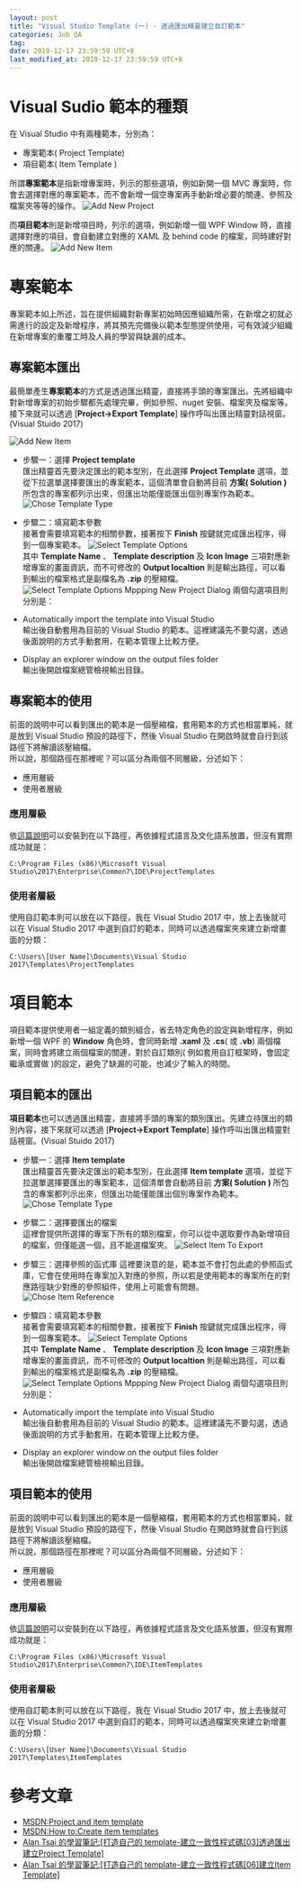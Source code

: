 ```yaml
---
layout: post
title: "Visual Studio Template (一) - 透過匯出精靈建立自訂範本"
categories: Job QA
tag: 
date: 2019-12-17 23:59:59 UTC+8 
last_modified_at: 2019-12-17 23:59:59 UTC+8 
---
```


# Visual Sudio 範本的種類
在 Visual Studio 中有兩種範本，分別為：
* 專案範本( Project Template)
* 項目範本( Item Template )  

所謂**專案範本**是指新增專案時，列示的那些選項，例如新開一個 MVC 專案時，你會去選擇對應的專案範本，而不會新增一個空專案再手動新增必要的關連、參照及檔案夾等等的操作。
![Add New Project](/assets/VS-Template/AddNewProject.png)

而**項目範本**則是新增項目時，列示的選項，例如新增一個 WPF Window 時，直接選擇對應的項目，會自動建立對應的 XAML 及 behind code 的檔案，同時建好對應的關連。
![Add New Item](/assets/VS-Template/AddNewItem.png)

# 專案範本
專案範本如上所述，旨在提供組織對新專案初始時因應組織所需，在新增之初就必需進行的設定及新增程序，將其預先完備後以範本型態提供使用，可有效減少組織在新增專案的重覆工時及人員的學習與缺漏的成本。

## 專案範本匯出
最簡單產生**專案範本**的方式是透過匯出精靈，直接將手頭的專案匯出。先將組織中對新增專案的初始步驟都先處理完畢，例如參照、nuget 安裝、檔案夾及檔案等。  
接下來就可以透過 [**Project->Export Template**] 操作呼叫出匯出精靈對話視窗。(Visual Stuido 2017)  

![Add New Item](/assets/VS-Template/Project_ExportTemplate.png)


* 步驟一：選擇 **Project template**  
匯出精靈首先要決定匯出的範本型別，在此選擇 **Project Template** 選項，並從下拉選單選擇要匯出的專案範本，這個清單會自動將目前 **方案( Solution )** 所包含的專案都列示出來，但匯出功能僅能匯出個別專案作為範本。
![Chose Template Type](/assets/VS-Template/Wizard_ChoseTemplateType.png)

* 步驟二：填寫範本參數  
接著會需要填寫範本的相關參數，接著按下 **Finish** 按鍵就完成匯出程序，得到一個專案範本。
![Select Template Options](/assets/VS-Template/Wizard_SelectTemplateOptions.png)  
其中 **Template Name** 、 **Template description** 及 **Icon Image** 三項對應新增專案的畫面資訊，而不可修改的 **Output localtion** 則是輸出路徑，可以看到輸出的檔案格式是副檔名為 **.zip** 的壓縮檔。
![Select Template Options Mppping New Project Dialog](/assets/VS-Template/Wizard_SelectTemplateOptionsMapNewProject.png)
兩個勾選項目則分別是：
* Automatically import the template into Visual Studio  
輸出後自動套用為目前的 Visual Studio 的範本。這裡建議先不要勾選，透過後面說明的方式手動套用，在範本管理上比較方便。
* Display an explorer window on the output files folder  
輸出後開啟檔案總管檢視輸出目錄。  

## 專案範本的使用  
前面的說明中可以看到匯出的範本是一個壓縮檔，套用範本的方式也相當單純，就是放到 Visual Studio 預設的路徑下，然後 Visual Studio 在開啟時就會自行到該路徑下將解讀該壓縮檔。  
所以說，那個路徑在那裡呢？可以區分為兩個不同層級，分述如下：
* 應用層級
* 使用者層級
### 應用層級
依[這篇說明](https://docs.microsoft.com/en-us/visualstudio/ide/how-to-locate-and-organize-project-and-item-templates?view=vs-2019)可以安裝到在以下路徑，再依據程式語言及文化語系放置，但沒有實際成功就是：  

    C:\Program Files (x86)\Microsoft Visual Studio\2017\Enterprise\Common7\IDE\ProjectTemplates


### 使用者層級
使用自訂範本則可以放在以下路徑，我在 Visual Studio 2017 中，放上去後就可以在 Visual Studio 2017 中選到自訂的範本，同時可以透過檔案夾來建立新增畫面的分類：  

    C:\Users\[User Name]\Documents\Visual Studio 2017\Templates\ProjectTemplates
# 項目範本
項目範本提供使用者一組定義的類別組合，省去特定角色的設定與新增程序，例如新增一個 WPF 的 **Window** 角色時，會同時新增 **.xaml** 及 **.cs**( 或 **.vb**) 兩個檔案，同時會將建立兩個檔案的關連，對於自訂類別( 例如套用自訂框架時，會固定繼承或實做 )的設定，避免了缺漏的可能，也減少了輸入的時間。

## 項目範本的匯出
**項目範本**也可以透過匯出精靈，直接將手頭的專案的類別匯出。先建立待匯出的類別內容，接下來就可以透過 [**Project->Export Template**] 操作呼叫出匯出精靈對話視窗。(Visual Stuido 2017)  
* 步驟一：選擇 **Item template**  
匯出精靈首先要決定匯出的範本型別，在此選擇 **Item template** 選項，並從下拉選單選擇要匯出的專案範本，這個清單會自動將目前 **方案( Solution )** 所包含的專案都列示出來，但匯出功能僅能匯出個別專案作為範本。
![Chose Template Type](/assets/VS-Template/Wizard_ChoseTemplateTypeItemTemplate.png)

* 步驟二：選擇要匯出的檔案  
這裡會提供所選擇的專案下所有的類別檔案，你可以從中選取要作為新增項目的檔案，但僅能選一個，且不能選檔案夾。
![Select Item To Export](/assets/VS-Template/Wizard_SelectItemToExport.png)

* 步驟三：選擇參照的函式庫
這裡要決意的是，範本並不會打包此處的參照函式庫，它會在使用時在專案加入對應的參照，所以若是使用範本的專案所在的對應路徑缺少對應的參照組件，使用上可能會有問題。
![Chose Item Reference](/assets/VS-Template/Wizard_SelectItemReferences.png)

* 步驟四：填寫範本參數  
接著會需要填寫範本的相關參數，接著按下 **Finish** 按鍵就完成匯出程序，得到一個專案範本。
![Select Template Options](/assets/VS-Template/Wizard_SelectTemplateOptions.png)  
其中 **Template Name** 、 **Template description** 及 **Icon Image** 三項對應新增專案的畫面資訊，而不可修改的 **Output localtion** 則是輸出路徑，可以看到輸出的檔案格式是副檔名為 **.zip** 的壓縮檔。
![Select Template Options Mppping New Project Dialog](/assets/VS-Template/Wizard_SelectTemplateOptionsMapNewItem.png)
兩個勾選項目則分別是：
* Automatically import the template into Visual Studio  
輸出後自動套用為目前的 Visual Studio 的範本。這裡建議先不要勾選，透過後面說明的方式手動套用，在範本管理上比較方便。
* Display an explorer window on the output files folder  
輸出後開啟檔案總管檢視輸出目錄。  

## 項目範本的使用
前面的說明中可以看到匯出的範本是一個壓縮檔，套用範本的方式也相當單純，就是放到 Visual Studio 預設的路徑下，然後 Visual Studio 在開啟時就會自行到該路徑下將解讀該壓縮檔。  
所以說，那個路徑在那裡呢？可以區分為兩個不同層級，分述如下：
* 應用層級
* 使用者層級
### 應用層級
依[這篇說明](https://docs.microsoft.com/en-us/visualstudio/ide/how-to-locate-and-organize-project-and-item-templates?view=vs-2019)可以安裝到在以下路徑，再依據程式語言及文化語系放置，但沒有實際成功就是：  

    C:\Program Files (x86)\Microsoft Visual Studio\2017\Enterprise\Common7\IDE\ItemTemplates


### 使用者層級
使用自訂範本則可以放在以下路徑，我在 Visual Studio 2017 中，放上去後就可以在 Visual Studio 2017 中選到自訂的範本，同時可以透過檔案夾來建立新增畫面的分類：  

    C:\Users\[User Name]\Documents\Visual Studio 2017\Templates\ItemTemplates

# 參考文章
* [MSDN:Project and item template](https://docs.microsoft.com/en-us/visualstudio/ide/creating-project-and-item-templates?view=vs-2017)
* [MSDN:How to:Create item templates](https://docs.microsoft.com/en-us/visualstudio/ide/how-to-create-item-templates?view=vs-2017)
* [Alan Tsai 的學習筆記:[打造自己的 template-建立一致性程式碼[03]透過匯出建立Project Template]](https://blog.alantsai.net/posts/2017/08/buildyourowntemplate-create-vs-template-using-export)
* [Alan Tsai 的學習筆記:[打造自己的 template-建立一致性程式碼[06]建立Item Template]](https://blog.alantsai.net/posts/2017/08/buildyourowntemplate-create-item-template)